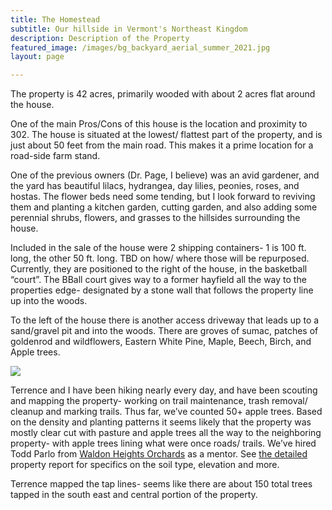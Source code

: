 ```yaml
---
title: The Homestead
subtitle: Our hillside in Vermont's Northeast Kingdom
description: Description of the Property
featured_image: /images/bg_backyard_aerial_summer_2021.jpg
layout: page

---
```

The property is 42 acres, primarily wooded with about 2 acres flat around the house. 

One of the main Pros/Cons of this house is the location and proximity to 302. The house is situated at the lowest/ flattest part of the property, and is just about 50 feet from the main road. This makes it a prime location for a road-side farm stand. 

One of the previous owners (Dr. Page, I believe) was an avid gardener, and the yard has beautiful lilacs, hydrangea, day lilies, peonies, roses, and hostas. The flower beds need some tending, but I look forward to reviving them and planting a kitchen garden, cutting garden, and also adding some perennial shrubs, flowers, and grasses to the hillsides surrounding the house. 

Included in the sale of the house were 2 shipping containers- 1 is 100 ft. long, the other 50 ft. long. TBD on how/ where those will be repurposed. Currently, they are positioned to the right of the house, in the basketball “court”. The BBall court gives way to a former hayfield all the way to the properties edge- designated by a stone wall that follows the property line up into the woods. 

To the left of the house there is another access driveway that leads up to a sand/gravel pit and into the woods. There are groves of sumac, patches of goldenrod and wildflowers, Eastern White Pine, Maple, Beech, Birch, and Apple trees. 

<div class="content">
    <a href="/images/map_2021-11-01.png" class="fluidbox left small">
        <img src="/images/map_2021-11-01.png" />
    </a>
</div>

Terrence and I have been hiking nearly every day, and have been scouting and mapping the property- working on trail maintenance, trash removal/ cleanup and marking trails. Thus far, we’ve counted 50+ apple trees. Based on the density and planting patterns it seems likely that the property was mostly clear cut with pasture and apple trees all the way to the neighboring property- with apple trees lining what were once roads/ trails. We’ve hired Todd Parlo from [Waldon Heights Orchards](https://waldenheightsnursery.com/) as a mentor. See [the detailed](/docs/SiteReport_2021.pdf) property report for specifics on the soil type, elevation and more. 

Terrence mapped the tap lines- seems like there are about 150 total trees tapped in the south east and central portion of the property. 

